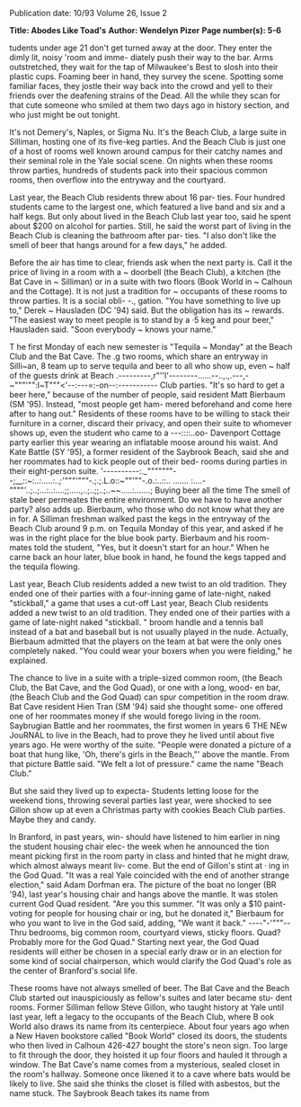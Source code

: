 Publication date: 10/93
Volume 26, Issue 2

**Title: Abodes Like Toad's**
**Author: Wendelyn Pizer**
**Page number(s): 5-6**

tudents under age 21 don't get turned away at the 
door. They enter the dimly lit, noisy 'room and imme-
diately push their way to the bar. Arms outstretched, 
they wait for the tap of Milwaukee's Best to slosh into their 
plastic cups. Foaming beer in hand, they survey the scene. 
Spotting some familiar faces, they jostle their way back into 
the crowd and yell to their friends over the deafening strains 
of the Dead. All the while they scan for that cute someone 
who smiled at them two days ago in history section, and 
who just might be out tonight. 

It's not Demery's, Naples, or Sigma Nu. It's the Beach 
Club, a large suite in Silliman, hosting one of its five-keg 
parties. And the Beach Club is just one of a host of rooms 
well known around campus for their catchy names and their 
seminal role in the Yale social scene. On nights when these 
rooms throw parties, hundreds of students pack into their 
spacious common rooms, then overflow into the entryway 
and the courtyard. 

Last year, the Beach Club residents threw about 16 par-
ties. Four hundred students came to the largest one, which 
featured a live band and six and a half kegs. But only about 
lived in the Beach Club last year too, said he spent about 
$200 on alcohol for parties. Still, he said the worst part of 
living in the Beach Club is cleaning the bathroom after par-
ties. "I also don't like the smell of beer that hangs around for 
a few days," he added. 

Before the air has time to clear, friends ask when the 
next party is. Call it the price of living in a room with a ~ 
doorbell (the Beach Club), a kitchen (the Bat Cave in ~ 
Silliman) or in a suite with two floors (Book World in ~ 
Calhoun and the Cottage). It is not just a tradition for ~ 
occupants of these rooms to throw parties. It is a social obli- -., 
gation. "You have something to live up to," Derek ~ 
Hausladen (DC '94) said. But the obligation has its ~ 
rewards. "The easiest way to meet people is to stand by a ·5 
keg and pour beer," Hausladen said. "Soon everybody ~ 
knows your name." 

T
he first Monday of each new semester is "Tequila ~ 
Monday" at the Beach Club and the Bat Cave. The .g 
two rooms, which share an entryway in Silli~an, 8 
team up to serve tequila and beer to all who show up, even ~ 
half of the guests drink at Beach .---------,r"''l'--------......--..,.,.---,-~"""'"":l~T"""<'--:---=:-on--:-----------
Club parties. "It's so hard to get 
a beer here," because of the 
number of people, said resident 
Matt Bierbaum (SM '95). 
Instead, "most people get ham-
mered beforehand and come 
here after to hang out." 
Residents of these rooms 
have to be willing to stack their 
furniture in a corner, discard 
their privacy, and open their 
suite to whomever shows up, 
even the student who came to a ---::::..oo-
Davenport Cottage party earlier 
this year wearing an inflatable 
moose around his waist. And 
Kate Battle (SY '95), a former 
resident of the Saybrook Beach, 
said she and her roommates had 
to kick people out of their bed-
rooms during parties in their 
eight-person suite. 
'----------:._"""""""--;__::~_:..:.....:..;'"""'"""-_.;.;.L.o::~""'""-.o.:..::.. ....... :....-""""'..;..;...:..:....;;.....,..;..;;..;..~~.....:.......; 
Buying beer all the time The smell of stale beer permeates the entire environment. Do we have to have another party? 
also adds up. Bierbaum, who 
those who do not know what they are 
in for. A Silliman freshman walked 
past the kegs in the entryway of the 
Beach Club around 9 p.m. on Tequila 
Monday of this year, and asked if he 
was in the right place for the blue 
book party. Bierbaum and his room-
mates told the student, "Yes, but it 
doesn't start for an hour." When he 
carne back an hour later, blue book in 
hand, he found the kegs tapped and 
the tequila flowing. 

Last year, Beach Club residents 
added a new twist to an old tradition. 
They ended one of their parties with a 
four-inning game of late-night, naked 
"stickball," a game that uses a cut-off
Last year, Beach Club 
residents added a new 
twist to an old 
tradition. They ended 
one of their parties with 
a game of late-night 
naked "stickball. " 
broom handle and a tennis ball instead 
of a bat and baseball but is not usually 
played in the nude. Actually, Bierbaum 
admitted that the players on the team 
at bat were the only ones completely 
naked. "You could wear your boxers 
when you were fielding," he explained. 

The chance to live in a suite with 
a triple-sized common room, (the 
Beach Club, the Bat Cave, and the 
God Quad), or one with a long, wood-
en bar, (the Beach Club and the God 
Quad) can spur competition in the 
room draw. Bat Cave resident Hien 
Tran (SM '94) said she thought some-
one offered one of her roommates 
money if she would forego living in 
the room. Saybrugian Battle and her 
roommates, the first women in years 
6 THE NEw JouRNAL 
to live in the Beach, had to prove they 
he lived until about five years ago. He 
were worthy of the suite. "People were 
donated a picture of a boat that hung 
like, 'Oh, there's girls in the Beach,"' 
above the mantle. From that picture 
Battle said. "We felt a lot of pressure." 
came the name "Beach Club." 

But she said they lived up to expecta-
Students letting loose for the weekend 
tions, throwing several parties last year, 
were shocked to see Gillon show up at 
even a Christmas party with cookies 
Beach Club parties. Maybe they 
and candy. 

In Branford, in past years, win-
should have listened to him earlier in 
ning the student housing chair elec-
the week when he announced the 
tion meant picking first in the room 
party in class and hinted that he might 
draw, which almost always meant liv-
come. But the end of Gillon's stint at 
· ing in the God Quad. "It was a real 
Yale coincided with the end of another 
strange election," said Adam Dorfman 
era. The picture of the boat no longer 
(BR '94), last year's housing chair and 
hangs above the mantle. It was stolen 
current God Quad resident. "Are you 
this summer. "It was only a $10 paint-
voting for people for housing chair or 
ing, but he donated it," Bierbaum 
for who you want to live in the God 
said, adding, "We want it back." 
----"-'"""--
Thru bedrooms, big common room, courtyard views, sticky floors. 
Quad? Probably more for the God 
Quad." Starting next year, the God 
Quad residents will either be chosen in 
a special early draw or in an election 
for some kind of social chairperson, 
which would clarify the God Quad's 
role as the center of Branford's social 
life. 

These rooms have not always 
smelled of beer. The Bat Cave and the 
Beach Club started out inauspiciously 
as fellow's suites and later became stu-
dent rooms. Former Silliman fellow 
Steve Gillon, who taught history at 
Yale until last year, left a legacy to the 
occupants of the Beach Club, where 
B
ook World also draws its name 
from its centerpiece. About four 
years ago when a New Haven 
bookstore called "Book World" closed 
its doors, the students who then lived 
in Calhoun 426-427 bought the store's 
neon sign. Too large to fit through the 
door, they hoisted it up four floors and 
hauled it through a window. The Bat 
Cave's name comes from a mysterious, 
sealed closet in the room's hallway. 
Someone once likened it to a cave 
where bats would be likely to live. She 
said she thinks the closet is filled with 
asbestos, but the name stuck. The 
Saybrook Beach takes its name from